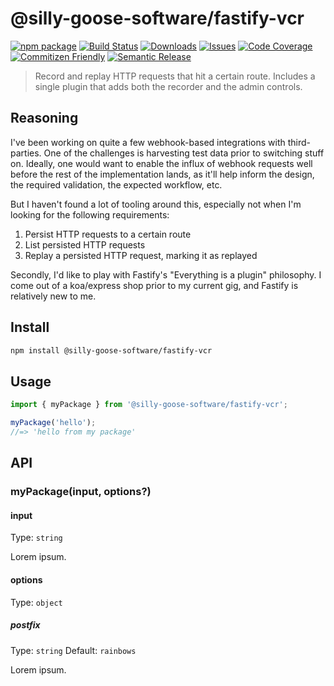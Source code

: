 # @silly-goose-software/fastify-vcr

[![npm package][npm-img]][npm-url]
[![Build Status][build-img]][build-url]
[![Downloads][downloads-img]][downloads-url]
[![Issues][issues-img]][issues-url]
[![Code Coverage][codecov-img]][codecov-url]
[![Commitizen Friendly][commitizen-img]][commitizen-url]
[![Semantic Release][semantic-release-img]][semantic-release-url]

> Record and replay HTTP requests that hit a certain route. Includes a single plugin that adds both the recorder and the admin controls.

## Reasoning

I've been working on quite a few webhook-based integrations with third-parties. One of the challenges is harvesting test data prior to switching stuff on. Ideally, one would want to enable the influx of webhook requests well before the rest of the implementation lands, as it'll help inform the design, the required validation, the expected workflow, etc.

But I haven't found a lot of tooling around this, especially not when I'm looking for the following requirements:

1. Persist HTTP requests to a certain route
2. List persisted HTTP requests
3. Replay a persisted HTTP request, marking it as replayed

Secondly, I'd like to play with Fastify's "Everything is a plugin" philosophy. I come out of a koa/express shop prior to my current gig, and Fastify is relatively new to me.

## Install

```bash
npm install @silly-goose-software/fastify-vcr
```

## Usage

```ts
import { myPackage } from '@silly-goose-software/fastify-vcr';

myPackage('hello');
//=> 'hello from my package'
```

## API

### myPackage(input, options?)

#### input

Type: `string`

Lorem ipsum.

#### options

Type: `object`

##### postfix

Type: `string`
Default: `rainbows`

Lorem ipsum.

[build-img]:https://github.com/yannickmeeus/@silly-goose-software/fastify-vcr/actions/workflows/release.yml/badge.svg
[build-url]:https://github.com/yannickmeeus/@silly-goose-software/fastify-vcr/actions/workflows/release.yml
[downloads-img]:https://img.shields.io/npm/dt/@silly-goose-software/fastify-vcr
[downloads-url]:https://www.npmtrends.com/@silly-goose-software/fastify-vcr
[npm-img]:https://img.shields.io/npm/v/@silly-goose-software/fastify-vcr
[npm-url]:https://www.npmjs.com/package/@silly-goose-software/fastify-vcr
[issues-img]:https://img.shields.io/github/issues/yannickmeeus/@silly-goose-software/fastify-vcr
[issues-url]:https://github.com/yannickmeeus/@silly-goose-software/fastify-vcr/issues
[codecov-img]:https://codecov.io/gh/yannickmeeus/@silly-goose-software/fastify-vcr/branch/main/graph/badge.svg
[codecov-url]:https://codecov.io/gh/yannickmeeus/@silly-goose-software/fastify-vcr
[semantic-release-img]:https://img.shields.io/badge/%20%20%F0%9F%93%A6%F0%9F%9A%80-semantic--release-e10079.svg
[semantic-release-url]:https://github.com/semantic-release/semantic-release
[commitizen-img]:https://img.shields.io/badge/commitizen-friendly-brightgreen.svg
[commitizen-url]:http://commitizen.github.io/cz-cli/
